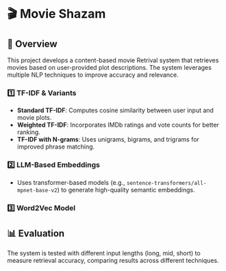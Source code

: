 # 🎬 Movie Shazam

## 📌 Overview
This project develops a content-based movie Retrival system that retrieves movies based on user-provided plot descriptions. The system leverages multiple NLP techniques to improve accuracy and relevance.
### 1️⃣ TF-IDF & Variants  
- **Standard TF-IDF**: Computes cosine similarity between user input and movie plots.  
- **Weighted TF-IDF**: Incorporates IMDb ratings and vote counts for better ranking.  
- **TF-IDF with N-grams**: Uses unigrams, bigrams, and trigrams for improved phrase matching.
### 2️⃣ LLM-Based Embeddings  
- Uses transformer-based models (e.g., `sentence-transformers/all-mpnet-base-v2`) to generate high-quality semantic embeddings.  
### 3️⃣ Word2Vec Model  

## 📊 Evaluation
The system is tested with different input lengths (long, mid, short) to measure retrieval accuracy, comparing results across different techniques.
